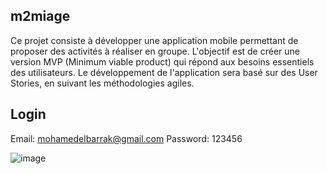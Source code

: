## m2miage

Ce projet consiste à développer une application mobile permettant de proposer des activités à réaliser en groupe. L'objectif est de créer une version MVP (Minimum viable product) qui répond aux besoins essentiels des utilisateurs. Le développement de l'application sera basé sur des User Stories, en suivant les méthodologies agiles.

## Login

Email: mohamedelbarrak@gmail.com
Password: 123456

![image](https://github.com/mohamedelbarrak/flutter_activities/assets/66890099/f7884239-775f-4a13-af5c-7e8c6efbcea9)


